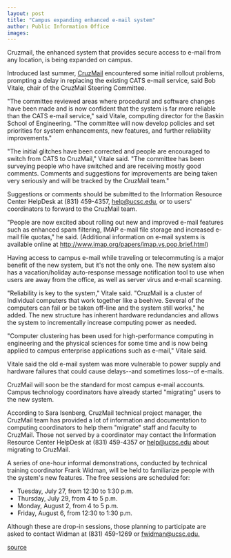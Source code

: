 ```yaml
---
layout: post
title: "Campus expanding enhanced e-mail system"
author: Public Information Office
images:
---
```


Cruzmail, the enhanced system that provides secure access to e-mail from any location, is being expanded on campus.  

Introduced last summer, [CruzMail][1] encountered some initial rollout problems, prompting a delay in replacing the existing CATS e-mail service, said Bob Vitale, chair of the CruzMail Steering Committee.

"The committee reviewed areas where procedural and software changes have been made and is now confident that the system is far more reliable than the CATS e-mail service," said Vitale, computing director for the Baskin School of Engineering. "The committee will now develop policies and set priorities for system enhancements, new features, and further reliability improvements."

"The initial glitches have been corrected and people are encouraged to switch from CATS to CruzMail," Vitale said. "The committee has been surveying people who have switched and are receiving mostly good comments. Comments and suggestions for improvements are being taken very seriously and will be tracked by the CruzMail team."

Suggestions or comments should be submitted to the Information Resource Center HelpDesk at (831) 459-4357, [help@ucsc.edu][2], or to users' coordinators to forward to the CruzMail team.

"People are now excited about rolling out new and improved e-mail features such as enhanced spam filtering, IMAP e-mail file storage and increased e-mail file quotas," he said. (Additional information on e-mail systems is available online at <http://www.imap.org/papers/imap.vs.pop.brief.html>)

Having access to campus e-mail while traveling or telecommuting is a major benefit of the new system, but it's not the only one. The new system also has a vacation/holiday auto-response message notification tool to use when users are away from the office, as well as server virus and e-mail scanning.

"Reliability is key to the system," Vitale said. "CruzMail is a cluster of Individual computers that work together like a beehive. Several of the computers can fail or be taken off-line and the system still works," he added. The new structure has inherent hardware redundancies and allows the system to incrementally increase computing power as needed.

"Computer clustering has been used for high-performance computing in engineering and the physical sciences for some time and is now being applied to campus enterprise applications such as e-mail," Vitale said.

Vitale said the old e-mail system was more vulnerable to power supply and hardware failures that could cause delays--and sometimes loss--of e-mails.

CruzMail will soon be the standard for most campus e-mail accounts. Campus technology coordinators have already started "migrating" users to the new system.

According to Sara Isenberg, CruzMail technical project manager, the CruzMail team has provided a lot of information and documentation to computing coordinators to help them "migrate" staff and faculty to CruzMail. Those not served by a coordinator may contact the Information Resource Center HelpDesk at (831) 459-4357 or help@ucsc.edu about migrating to CruzMail.

A series of one-hour informal demonstrations, conducted by technical training coordinator Frank Widman, will be held to familiarize people with the system's new features. The free sessions are scheduled for:

* Tuesday, July 27, from 12:30 to 1:30 p.m.  
* Thursday, July 29, from 4 to 5 p.m.  
* Monday, August 2, from 4 to 5 p.m.  
* Friday, August 6, from 12:30 to 1:30 p.m.

Although these are drop-in sessions, those planning to participate are asked to contact Widman at (831) 459-1269 or [fwidman@ucsc.edu.][3]

[1]: https://cruzmail.ucsc.edu
[2]: mailto:help@ucsc.edu
[3]: mailto:fwidman@ucsc.edu

[source](http://www1.ucsc.edu/currents/04-05/07-26/cruzmail.html "Permalink to cruzmail")
